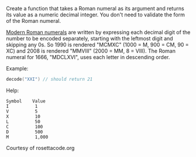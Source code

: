 Create a function that takes a Roman numeral as its argument and returns its value as a numeric decimal integer. You don't need to validate the form of the Roman numeral.

[Modern Roman numerals] are written by expressing each decimal digit of the number to be encoded separately, starting with the leftmost digit and skipping any 0s. So 1990 is rendered "MCMXC" (1000 = M, 900 = CM, 90 = XC) and 2008 is rendered "MMVIII" (2000 = MM, 8 = VIII). The Roman numeral for 1666, "MDCLXVI", uses each letter in descending order.

Example:
```kotlin
decode("XXI") // should return 21
```

Help:
```
Symbol    Value
I          1
V          5
X          10
L          50
C          100
D          500
M          1,000
```

Courtesy of rosettacode.org

[//]: #
[Modern Roman numerals]: <https://en.wikipedia.org/wiki/Roman_numerals#Standard_form>